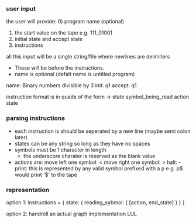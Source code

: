 ### user input
the user will provide:
0) program name (optional)
1) the start value on the tape e.g. 111_01001
2) initial state and accept state
3) instructions

all this input will be a single string/file where newlines are delimiters 
- These will be before the instructions.
- name is optional (defalt name is untitled program)

name: Binary numbers divisible by 3
init: q1
accept: q1

instruction format is in quads of the form -> state symbol_being_read action state

### parsing instructions

- each instruction is should be seperated by a new line (maybe semi colon later)
- states can be any string so long as they have no spaces
- symbols must be 1 character in length
    - the underscore charater is reserved as the blank value
- actions are:
    move left one symbol: <
    move right one symbol: >
    halt: -
    print: this is represented by any valid symbol prefixed with a p e.g. p$ would print '$' to the tape

### representation

option 1:
instructions = {
    state: {
               reading_sybmol: {
                                   [action, end_state]
                               }
           }
}

option 2:
handroll an actual graph implementation LUL
